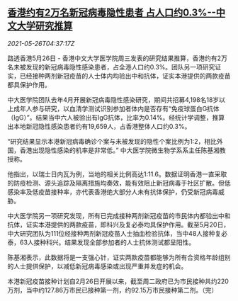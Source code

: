 <!--1622005263000-->
[香港约有2万名新冠病毒隐性患者 占人口约0.3%--中文大学研究推算](https://cn.reuters.com/article/hk-covid-infections-estimation-0526-idCNKCS2D70AW)
------

<div><i>2021-05-26T04:37:17Z</i></div><p>路透香港5月26日 - 香港中文大学医学院周三发表的研究结果推算，香港约有2万名未被发现的新冠病毒隐性感染患者，占全港人口约0.3%。团队另一项研究证实，已经接种两剂新冠疫苗的人士体内均验出中和抗体，证实本港提供的两款疫苗都具保护作用。</p><p>中大医学院团队去年4月开展新冠病毒隐性感染研究，期间共招募4,198名18岁以上成年人参与研究，以血清学测试识别参加者体内是否存有“免疫球蛋白G抗体（IgG）”。结果当中六人被验出有IgG抗体，比率为0.14%。经统计学调整，推算出本地新冠隐性感染患者约有19,659人，占香港整体人口约0.3%。</p><p>“研究结果显示本港新冠病毒确诊个案与未被发现的隐性个案比例为1:2，相比外国，香港出现隐性感染的机率是非常低。” 中大医学院微生物学系系主任陈基湘教授称。</p><p>他指出，以瑞士日内瓦为例，当地的相关比例高达1:11.6。数据证明香港一直采取的防疫检测、源头追踪及隔离措施均奏效，能有效阻止新冠病毒于社区扩散。但低感染率及低疫苗接种率，亦代表香港绝大部分人未有抗体保护，仍受新冠病毒威胁。</p><p>中大医学院另一项研究发现，所有已完成接种两剂新冠疫苗的市民体内都验出中和抗体，证实本港提供的两款疫苗，即科兴及复必泰均具保护作用。截至5月20日，中大研究团队为111位经接种两剂新冠疫苗人士抽血检验抗体，当中48人接种复必泰，63人接种科兴。结果发现全部参加者的人士抗体测试都呈阳性。</p><p>陈基湘表示，此数据将是一支强心针，证实两款疫苗都能够为所有合资格年龄组别的人士提供保护，以减低新冠病毒感染或出现严重并发症的机会。</p><p>本港新冠疫苗接种计划自2月26日开展以来，截至周二政府已为市民接种共约220万剂，当中约127.86万市民已接种第一剂，约92.15万市民接种第二剂。（完）</p>
